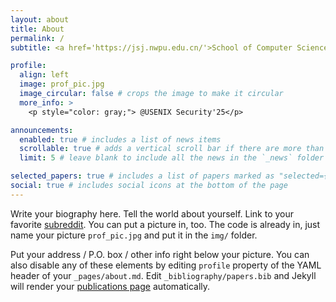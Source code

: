```yaml
---
layout: about
title: About
permalink: /
subtitle: <a href='https://jsj.nwpu.edu.cn/'>School of Computer Science</a>, <a href='https://www.nwpu.edu.cn/'>Northwestern Polytechnical University</a>

profile:
  align: left
  image: prof_pic.jpg
  image_circular: false # crops the image to make it circular
  more_info: >
    <p style="color: gray;"> @USENIX Security'25</p>

announcements:
  enabled: true # includes a list of news items
  scrollable: true # adds a vertical scroll bar if there are more than 3 news items
  limit: 5 # leave blank to include all the news in the `_news` folder

selected_papers: true # includes a list of papers marked as "selected={true}"
social: true # includes social icons at the bottom of the page
---
```


Write your biography here. Tell the world about yourself. Link to your favorite [subreddit](http://reddit.com). You can put a picture in, too. The code is already in, just name your picture `prof_pic.jpg` and put it in the `img/` folder.

Put your address / P.O. box / other info right below your picture. You can also disable any of these elements by editing `profile` property of the YAML header of your `_pages/about.md`. Edit `_bibliography/papers.bib` and Jekyll will render your [publications page](/al-folio/publications/) automatically.
